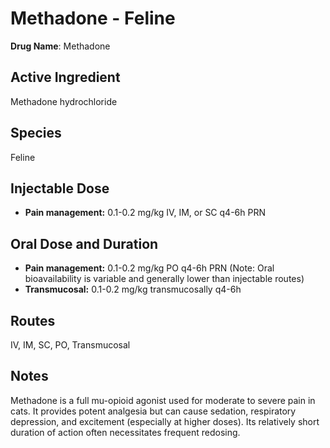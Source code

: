 #   Methadone - Feline

**Drug Name**: Methadone

##   Active Ingredient

Methadone hydrochloride

##   Species

Feline

##   Injectable Dose

* **Pain management:** 0.1-0.2 mg/kg IV, IM, or SC q4-6h PRN

##   Oral Dose and Duration

* **Pain management:** 0.1-0.2 mg/kg PO q4-6h PRN (Note: Oral bioavailability is variable and generally lower than injectable routes)
* **Transmucosal:** 0.1-0.2 mg/kg transmucosally q4-6h

##   Routes

IV, IM, SC, PO, Transmucosal

##   Notes

Methadone is a full mu-opioid agonist used for moderate to severe pain in cats. It provides potent analgesia but can cause sedation, respiratory depression, and excitement (especially at higher doses). Its relatively short duration of action often necessitates frequent redosing.